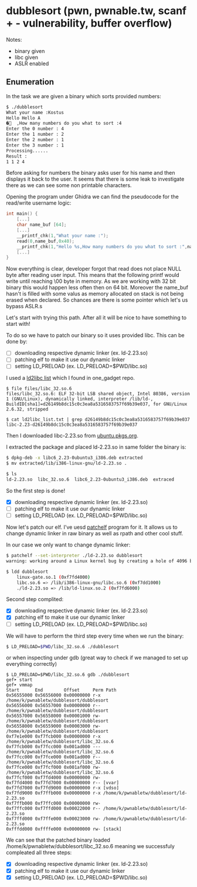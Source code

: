 # dubblesort (pwn, pwnable.tw, scanf + - vulnerability, buffer overflow)

Notes:
- binary given
- libc given
- ASLR enabled


## Enumeration
In the task we are given a binary which sorts provided numbers:

```bash
$ ./dubblesort 
What your name :Kostus
Hello Hello A
�	,How many numbers do you what to sort :4
Enter the 0 number : 4
Enter the 1 number : 2
Enter the 2 number : 1
Enter the 3 number : 1
Processing......
Result :
1 1 2 4
```

Before asking for numbers the binary asks user for his name and then displays it back to the user.
It seems that there is some leak to investigate there as we can see some non printable characters.

Opening the program under Ghidra we can find the pseudocode for the read/write username logic:

```c
int main() {
    [...]
    char name_buf [64];
    [...]
    __printf_chk(1,"What your name :");
    read(0,name_buf,0x40);
    __printf_chk(1,"Hello %s,How many numbers do you what to sort :",name_buf);
    [...]
}
```

Now everything is clear, developer forgot that read does not place NULL byte after reading user input. 
This means that the following printf would write until reaching \00 byte in memory. As we are working
with 32 bit binary this would happen less often then on 64 bit. Moreover the name_buf hasn't is filled
with some valus as memory allocated on stack is not being erased when declared. So chances are there 
is some pointer which let's us bypass ASLR.s

Let's start with trying this path. After all it will be nice to have something to start with!

To do so we have to patch our binary so it uses provided libc. This can be done by:
- [ ] downloading respective dynamic linker (ex. ld-2.23.so)
- [ ] patching elf to make it use our dynamic linker
- [ ] setting LD_PRELOAD (ex. LD_PRELOAD=$PWD/libc.so)

I used a [ld2libc list](ld2libc_list.txt) which I found in one_gadget repo.

```
$ file files/libc_32.so.6 
files/libc_32.so.6: ELF 32-bit LSB shared object, Intel 80386, version 1 (GNU/Linux), dynamically linked, interpreter /lib/ld-, BuildID[sha1]=d26149b8dc15c0c3ea8a5316583757f69b39e037, for GNU/Linux 2.6.32, stripped

$ cat ld2libc_list.txt | grep d26149b8dc15c0c3ea8a5316583757f69b39e037
libc-2.23-d26149b8dc15c0c3ea8a5316583757f69b39e037
```

Then I downloaded libc-2.23.so from [ubuntu.pkgs.org](https://ubuntu.pkgs.org/16.04/ubuntu-main-i386/libc6_2.23-0ubuntu3_i386.deb.html).

I extracted the package and placed ld-2.23.so in same folder the binary is:

```bash
$ dpkg-deb -x libc6_2.23-0ubuntu3_i386.deb extracted
$ mv extracted/lib/i386-linux-gnu/ld-2.23.so .

$ ls
ld-2.23.so  libc_32.so.6  libc6_2.23-0ubuntu3_i386.deb  extraced
```

So the first step is done!
- [x] downloading respective dynamic linker (ex. ld-2.23.so)
- [ ] patching elf to make it use our dynamic linker
- [ ] setting LD_PRELOAD (ex. LD_PRELOAD=$PWD/libc.so)

Now let's patch our elf.
I've uesd [patchelf](https://nixos.org/patchelf.html) program for it. It allows us to change dynamic linker in raw binary as well as rpath and other cool stuff.

In our case we only want to change dynamic linker:

```bash
$ patchelf --set-interpreter ./ld-2.23.so dubblesort
warning: working around a Linux kernel bug by creating a hole of 4096 bytes in ‘dubblesort’

$ ldd dubblesort
	linux-gate.so.1 (0xf7fd4000)
	libc.so.6 => /lib/i386-linux-gnu/libc.so.6 (0xf7dd1000)
	./ld-2.23.so => /lib/ld-linux.so.2 (0xf7fd6000)
```

Second step complited:
- [x] downloading respective dynamic linker (ex. ld-2.23.so)
- [x] patching elf to make it use our dynamic linker
- [ ] setting LD_PRELOAD (ex. LD_PRELOAD=$PWD/libc.so)

We will have to perform the third step every time when we run the binary:

```bash
$ LD_PRELOAD=$PWD/libc_32.so.6 ./dubblesort
```

or when inspecting under gdb (great way to check if we managed to set up everything correctly)

```gdb
$ LD_PRELOAD=$PWD/libc_32.so.6 gdb ./dubblesort
gef➤ start
gef➤ vmmap
Start      End        Offset     Perm Path
0x56555000 0x56556000 0x00000000 r-x /home/k/pwnabletw/dubblesort/dubblesort
0x56556000 0x56557000 0x00000000 r-- /home/k/pwnabletw/dubblesort/dubblesort
0x56557000 0x56558000 0x00001000 rw- /home/k/pwnabletw/dubblesort/dubblesort
0x56558000 0x56559000 0x00003000 rw- /home/k/pwnabletw/dubblesort/dubblesort
0xf7e1e000 0xf7fcb000 0x00000000 r-x /home/k/pwnabletw/dubblesort/libc_32.so.6
0xf7fcb000 0xf7fcc000 0x001ad000 --- /home/k/pwnabletw/dubblesort/libc_32.so.6
0xf7fcc000 0xf7fce000 0x001ad000 r-- /home/k/pwnabletw/dubblesort/libc_32.so.6
0xf7fce000 0xf7fcf000 0x001af000 rw- /home/k/pwnabletw/dubblesort/libc_32.so.6
0xf7fcf000 0xf7fd4000 0x00000000 rw- 
0xf7fd4000 0xf7fd7000 0x00000000 r-- [vvar]
0xf7fd7000 0xf7fd9000 0x00000000 r-x [vdso]
0xf7fd9000 0xf7ffb000 0x00000000 r-x /home/k/pwnabletw/dubblesort/ld-2.23.so
0xf7ffb000 0xf7ffc000 0x00000000 rw- 
0xf7ffc000 0xf7ffd000 0x00022000 r-- /home/k/pwnabletw/dubblesort/ld-2.23.so
0xf7ffd000 0xf7ffe000 0x00023000 rw- /home/k/pwnabletw/dubblesort/ld-2.23.so
0xfffdd000 0xffffe000 0x00000000 rw- [stack]
```

We can see that the patched binary loaded /home/k/pwnabletw/dubblesort/libc_32.so.6 meaning we successfuly compleated all three steps:
- [x] downloading respective dynamic linker (ex. ld-2.23.so)
- [x] patching elf to make it use our dynamic linker
- [x] setting LD_PRELOAD (ex. LD_PRELOAD=$PWD/libc.so)